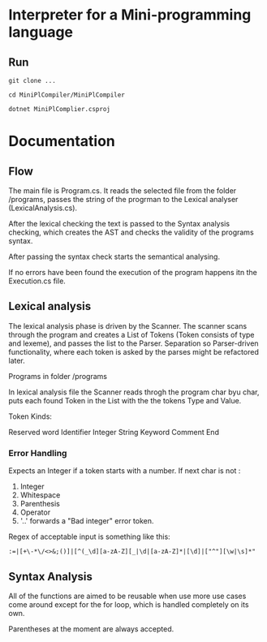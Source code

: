 # Interpreter for a Mini-programming language

## Run

```git clone ...```

```cd MiniPlCompiler/MiniPlCompiler```

```dotnet MiniPlComplier.csproj```

# Documentation

## Flow 

The main file is Program.cs. It reads the selected file from the folder /programs, passes the string of the progrman to the Lexical analyser (LexicalAnalysis.cs). 


After the lexical checking the text is passed to the Syntax analysis checking, which creates the AST and checks the validity of the programs syntax.

After passing the syntax check starts the semantical analysing.

If no errors have been found the execution of the program happens itn the Execution.cs file. 


## Lexical analysis

The lexical analysis phase is driven by the Scanner. The scanner scans through the program and creates a List of Tokens (Token consists of type and lexeme), and passes the list to the Parser. Separation so Parser-driven functionality, where each token is asked by the parses might be refactored later. 



Programs in folder /programs

In lexical analysis file the Scanner reads throgh the program char byu char, puts each found Token in the List<Token> with the the tokens Type and Value.

Token Kinds: 

Reserved word
Identifier
Integer
String
Keyword
Comment
End


### Error Handling

Expects an Integer if a token starts with a number. If next char is not :
1. Integer
2. Whitespace
3. Parenthesis
4. Operator
5. '..'
forwards a "Bad integer" error token. 


Regex of acceptable input is something like this: 

``` :=|[+\-*\/<>&;()]|[^(_\d][a-zA-Z][_|\d|[a-zA-Z]*|[\d]|["^"][\w|\s]*" ```

## Syntax Analysis



All of the functions are aimed to be reusable when use more use cases come around except for the for loop, which is handled completely on its own. 

Parentheses at the moment are always accepted. 